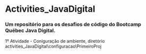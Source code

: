 # Activities_JavaDigital
### Um repositório para os desafios de código do Bootcamp Québec Java Digital.

1º Atividade - Coniguração de ambiente, diretório activities_JavaDigital\configuracao\PrimeiroProj
